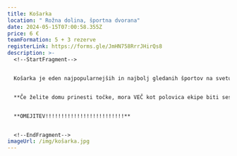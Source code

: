 ```yaml
---
title: Košarka
location: " Rožna dolina, športna dvorana"
date: 2024-05-15T07:00:58.355Z
price: 6 €
teamFormation: 5 + 3 rezerve
registerLink: https://forms.gle/JmHN758RrrJHirQs8
description: >-
  <!--StartFragment-->


  Košarka je eden najpopularnejših in najbolj gledanih športov na svetu. Na Majskih igrah se bodo pomerile moške in ženske ekipe v dvoranski košarki (v ločenih kategorijah). Ekipo sestavlja 5 igralcev, dovoljene pa so tri  rezerve. Ob igranju velja pravilnik dvoranske košarke Košarkarske zveze Slovenije, za upoštevanje katerega bo skrbel tudi sodnik. Igralni sistem bo določen na samem turnirju in bo odvisen od števila prijavljenih ekip v posamezni (moški ter ženski) kategoriji. Turnir je namenjen vsem študentom.


  **Če želite domu prinesti točke, mora VEČ kot polovica ekipe biti sestavljena iz stanovalcev istega doma, hkrati pa se morate uvrstiti med najboljše tri. Prva ekipa prejme 12 točk, druga 10 točk ter tretja 8 točk.**


  **O﻿MEJITEV!!!!!!!!!!!!!!!!!!!!!!!!!**


  <!--EndFragment-->
imageUrl: /img/košarka.jpg
---
```

